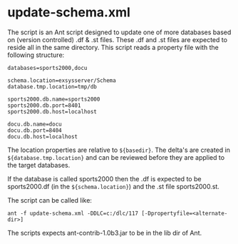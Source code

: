 # update-schema.xml
    
The script is an Ant script designed to update one of more databases 
based on (version controlled) .df & .st files. These .df and .st files
are expected to reside all in the same directory. This script reads 
a property file with the following structure:
    
```
databases=sports2000,docu

schema.location=exsysserver/Schema
database.tmp.location=tmp/db

sports2000.db.name=sports2000
sports2000.db.port=8401
sports2000.db.host=localhost

docu.db.name=docu
docu.db.port=8404
docu.db.host=localhost
```
    
The location properties are relative to `${basedir}`. The delta's are created
in `${database.tmp.location}` and can be reviewed before they are applied to
the target databases.

If the database is called sports2000 then the .df is expected to be sports2000.df (in the `${schema.location}`) and the .st file sports2000.st.

The script can be called like:

`ant -f update-schema.xml -DDLC=c:/dlc/117 [-Dpropertyfile=<alternate-dir>]`

The scripts expects ant-contrib-1.0b3.jar to be in the lib dir of Ant.     
